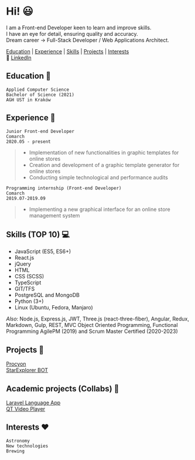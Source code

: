 # Hi! :smiley:
I am a Front-end Developer keen to learn and improve skills.  
I have an eye for detail, ensuring quality and accuracy.  
Dream career -> Full-Stack Developer / Web Applications Architect.  

[Education](#education-school) | [Experience](#experience-office) | [Skills](#skills-top-10-computer) | [Projects](#projects-bookmark_tabs) | [Interests](#interests-heart)  
:link: [LinkedIn](https://www.linkedin.com/in/micha%C5%82-w%C4%99grzyn-329947186/)  

## Education :school:
```
Applied Computer Science
Bachelor of Science (2021)
AGH UST in Kraków
```
## Experience :office:
```
Junior Front-end Developer
Comarch
2020.05 - present
```
> * Implementation of new functionalities in graphic templates for online stores
> * Creation and development of a graphic template generator for online stores
> * Conducting simple technological and performance audits

```
Programming internship (Front-end Developer)
Comarch
2019.07-2019.09
```
> * Implementing a new graphical interface for an online store management system
## Skills (TOP 10) :computer:
* JavaScript (ES5, ES6+)
* React.js
* jQuery
* HTML
* CSS (SCSS)
* TypeScript
* GIT/TFS
* PostgreSQL and MongoDB
* Python (3+)
* Linux (Ubuntu, Fedora, Manjaro)

*Also*: Node.js, Express.js, JWT, Three.js (react-three-fiber), Angular, Redux, Markdown, Gulp,
REST, MVC
Object Oriented Programming, Functional Programming
AgilePM (2019) and Scrum Master Certified (2020-2023)


## Projects :bookmark_tabs:
[Procyon](https://github.com/mw097/procyon-mern)  
[StarExplorer BOT](https://github.com/mw097/star_explorer_discord_bot)

## Academic projects (Collabs) :bookmark_tabs:
[Laravel Language App](https://github.com/mw097/laravel_language_app)  
[QT Video Player](https://github.com/mw097/qt_video_player)

## Interests :heart:
```
Astronomy
New technologies
Brewing
```
